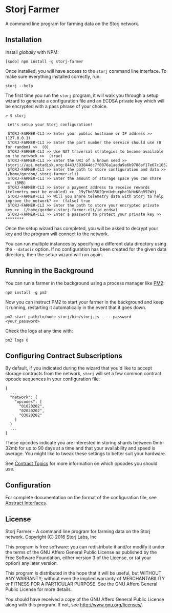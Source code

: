 Storj Farmer
============

A command line program for farming data on the Storj network.

Installation
------------

Install *globally* with NPM:

```
[sudo] npm install -g storj-farmer
```

Once installed, you will have access to the `storj` command line interface. To
make sure everything installed correctly, run:

```
storj --help
```

The first time you run the `storj` program, it will walk you through a setup
wizard to generate a configuration file and an ECDSA private key which will be
encrypted with a pass phrase of your choice.

```
> $ storj

 Let's setup your Storj configuration!

 STORJ-FARMER-CLI >> Enter your public hostname or IP address >>  (127.0.0.1)
 STORJ-FARMER-CLI >> Enter the port number the service should use (0 for random) >>  (0)
 STORJ-FARMER-CLI >> Use NAT traversal strategies to become available on the network >>  (true)
 STORJ-FARMER-CLI >> Enter the URI of a known seed >>  (storj://api.metadisk.org:8443/593844dc7f0076a1aeda9a6b9788af17e67c1052)
 STORJ-FARMER-CLI >> Enter the path to store configuration and data >>  (/home/gordon/.storj-farmer-cli)
 STORJ-FARMER-CLI >> Enter the amount of storage space you can share >>  (5MB)
 STORJ-FARMER-CLI >> Enter a payment address to receive rewards (telemetry must be enabled) >>  19yTbd85U2QrnUvburphe1kHxKBgR92WYj
 STORJ-FARMER-CLI >> Will you share telemetry data with Storj to help improve the network? >>  (false) true
 STORJ-FARMER-CLI >> Enter the path to store your encrypted private key >>  (/home/gordon/.storj-farmer-cli/id_ecdsa)
 STORJ-FARMER-CLI >> Enter a password to protect your private key >>  ********
```

Once the setup wizard has completed, you will be asked to decrypt your key and
the program will connect to the network.

You can run multiple instances by specifying a different data directory using
the `--datadir` option. If no configuration has been created for the given
data directory, then the setup wizard will run again.

Running in the Background
-------------------------

You can run a farmer in the background using a process manager like
[PM2](https://github.com/Unitech/pm2):

```
npm install -g pm2
```

Now you can instruct PM2 to start your farmer in the background and keep it
running, restarting it automatically in the event that it goes down.

```
pm2 start path/to/node-storj/bin/storj.js -- --password <your_password>
```

Check the logs at any time with:

```
pm2 logs 0
```

Configuring Contract Subscriptions
----------------------------------

By default, if you indicated during the wizard that you'd like to accept
storage contracts from the network, `storj` will set a few common contract
opcode sequences in your configuration file:

```
{
  ...
  "network": {
    "opcodes": [
      "01020202",
      "02020202",
      "03020202"
    ]
  }
  ...
}
```

These opcodes indicate you are interested in storing shards between 0mb-32mb
for up to 90 days at a time and that your availability and speed is average. You
might like to tweak these settings to better suit your hardware.

See [Contract Topics](http://storj.github.io/core/tutorial-contract-topics.html)
for more information on which opcodes you should use.


Configuration
-------------

For complete documentation on the format of the configuration file, see
[Abstract Interfaces](http://storj.github.io/core/tutorial-abstract-interfaces.html).

License
-------

Storj Farmer - A command line program for farming data on the Storj network.
Copyright (C) 2016  Storj Labs, Inc

This program is free software: you can redistribute it and/or modify
it under the terms of the GNU Affero General Public License as published
by the Free Software Foundation, either version 3 of the License, or
(at your option) any later version.

This program is distributed in the hope that it will be useful,
but WITHOUT ANY WARRANTY; without even the implied warranty of
MERCHANTABILITY or FITNESS FOR A PARTICULAR PURPOSE.  See the
GNU Affero General Public License for more details.

You should have received a copy of the GNU Affero General Public License
along with this program.  If not, see http://www.gnu.org/licenses/.
